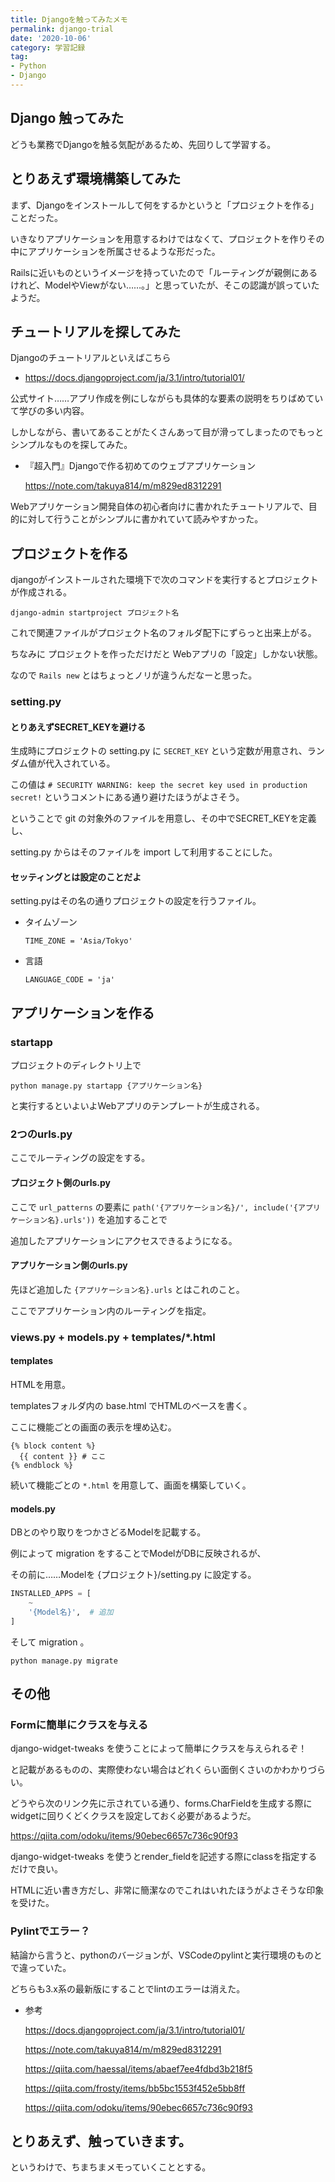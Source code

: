 ```yaml
---
title: Djangoを触ってみたメモ
permalink: django-trial
date: '2020-10-06'
category: 学習記録
tag:
- Python
- Django
---
```


## Django 触ってみた

どうも業務でDjangoを触る気配があるため、先回りして学習する。

## とりあえず環境構築してみた

まず、Djangoをインストールして何をするかというと「プロジェクトを作る」ことだった。

いきなりアプリケーションを用意するわけではなくて、プロジェクトを作りその中にアプリケーションを所属させるような形だった。

Railsに近いものというイメージを持っていたので「ルーティングが親側にあるけれど、ModelやViewがない……。」と思っていたが、そこの認識が誤っていたようだ。

## チュートリアルを探してみた

Djangoのチュートリアルといえばこちら

  - https://docs.djangoproject.com/ja/3.1/intro/tutorial01/
  
公式サイト……アプリ作成を例にしながらも具体的な要素の説明をちりばめていて学びの多い内容。

しかしながら、書いてあることがたくさんあって目が滑ってしまったのでもっとシンプルなものを探してみた。

  - 『超入門』Djangoで作る初めてのウェブアプリケーション
  
    https://note.com/takuya814/m/m829ed8312291

Webアプリケーション開発自体の初心者向けに書かれたチュートリアルで、目的に対して行うことがシンプルに書かれていて読みやすかった。

## プロジェクトを作る

djangoがインストールされた環境下で次のコマンドを実行するとプロジェクトが作成される。

`django-admin startproject プロジェクト名`

これで関連ファイルがプロジェクト名のフォルダ配下にずらっと出来上がる。

ちなみに プロジェクトを作っただけだと Webアプリの「設定」しかない状態。

なので `Rails new` とはちょっとノリが違うんだなーと思った。

### setting.py

#### とりあえずSECRET_KEYを避ける

生成時にプロジェクトの setting.py に `SECRET_KEY` という定数が用意され、ランダム値が代入されている。

この値は `# SECURITY WARNING: keep the secret key used in production secret!` というコメントにある通り避けたほうがよさそう。

ということで git の対象外のファイルを用意し、その中でSECRET_KEYを定義し、

setting.py からはそのファイルを import して利用することにした。

#### セッティングとは設定のことだよ

setting.pyはその名の通りプロジェクトの設定を行うファイル。

- タイムゾーン

  `TIME_ZONE = 'Asia/Tokyo'`

- 言語

  `LANGUAGE_CODE = 'ja'`

## アプリケーションを作る

### startapp

プロジェクトのディレクトリ上で

`python manage.py startapp {アプリケーション名}`

と実行するといよいよWebアプリのテンプレートが生成される。

### 2つのurls.py

ここでルーティングの設定をする。

#### プロジェクト側のurls.py

ここで `url_patterns` の要素に `path('{アプリケーション名}/', include('{アプリケーション名}.urls'))` を追加することで

追加したアプリケーションにアクセスできるようになる。

#### アプリケーション側のurls.py

先ほど追加した `{アプリケーション名}.urls` とはこれのこと。

ここでアプリケーション内のルーティングを指定。

### views.py + models.py + templates/*.html

#### templates

HTMLを用意。

templatesフォルダ内の base.html でHTMLのベースを書く。

ここに機能ごとの画面の表示を埋め込む。 

```
{% block content %}
  {{ content }} # ここ
{% endblock %}
```

続いて機能ごとの `*.html` を用意して、画面を構築していく。

#### models.py

DBとのやり取りをつかさどるModelを記載する。

例によって migration をすることでModelがDBに反映されるが、

その前に……Modelを {プロジェクト}/setting.py に設定する。

``` python
INSTALLED_APPS = [
    ~
    '{Model名}',  # 追加
]
```

そして migration 。

```
python manage.py migrate
```

## その他

### Formに簡単にクラスを与える

django-widget-tweaks を使うことによって簡単にクラスを与えられるぞ！

と記載があるものの、実際使わない場合はどれくらい面倒くさいのかわかりづらい。

どうやら次のリンク先に示されている通り、forms.CharFieldを生成する際にwidgetに回りくどくクラスを設定しておく必要があるようだ。

  https://qiita.com/odoku/items/90ebec6657c736c90f93

django-widget-tweaks を使うとrender_fieldを記述する際にclassを指定するだけで良い。

HTMLに近い書き方だし、非常に簡潔なのでこれはいれたほうがよさそうな印象を受けた。

### Pylintでエラー？

結論から言うと、pythonのバージョンが、VSCodeのpylintと実行環境のものとで違っていた。

どちらも3.x系の最新版にすることでlintのエラーは消えた。


- 参考

  https://docs.djangoproject.com/ja/3.1/intro/tutorial01/

  https://note.com/takuya814/m/m829ed8312291

  https://qiita.com/haessal/items/abaef7ee4fdbd3b218f5

  https://qiita.com/frosty/items/bb5bc1553f452e5bb8ff

  https://qiita.com/odoku/items/90ebec6657c736c90f93

## とりあえず、触っていきます。
というわけで、ちまちまメモっていくこととする。
